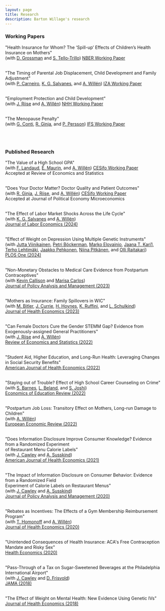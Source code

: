 ```yaml
---
layout: page
title: Research
description: Barton Willage's research
---
```



### Working Papers

"Health Insurance for Whom? The ‘Spill-up’ Effects of Children’s Health Insurance on Mothers"<br>
(with [D. Grossman](https://sites.google.com/view/danielgrossman/home) and [S. Tello-Trillo](https://sebastiantellotrillo.com/))
[NBER Working Paper](https://www.nber.org/papers/w29661)
<br><br>

"The Timing of Parental Job Displacement, Child Development and Family Adjustment"<br>
(with [P. Carneiro](https://www.ucl.ac.uk/~uctppca/), [K. G. Salvanes](https://sites.google.com/view/kjellsalvanes/home), and [A. Willén](https://www.alexanderwillen.com/))
[IZA Working Paper](https://docs.iza.org/dp15630.pdf)
<br><br>

"Employment Protection and Child Development"<br>
(with [J. Riise](https://sites.google.com/site/riisejulie) and [A. Willén](https://www.alexanderwillen.com/))
[NHH Working Paper](https://swopec.hhs.se/nhheco/abs/nhheco2022_019.htm)
<br><br>

"The Menopause Penalty"<br>
(with [G. Conti](http://gabriellaconti.org), [R. Ginja](https://sites.google.com/site/rcginja/), and [P. Persson](https://web.stanford.edu/~perssonp/))
[IFS Working Paper](https://ifs.org.uk/publications/menopause-penalty)
<br><br>


<br>

### Published Research

"The Value of a High School GPA"<br>
(with [F. Landaud](https://sites.google.com/view/fannylandaud/home?authuser=0),  [É. Maurin](https://www.parisschoolofeconomics.eu/en/maurin-eric/), and [A. Willén](https://www.alexanderwillen.com/))
[CESifo Working Paper](https://www.cesifo.org/en/publikationen/2022/working-paper/getting-lucky-long-term-consequences-exam-luck)<br>
Accepted at Review of Economics and Statistics
<br><br>

"Does Your Doctor Matter? Doctor Quality and Patient Outcomes"<br>
(with [R. Ginja](https://sites.google.com/site/rcginja/), [J. Riise](https://sites.google.com/site/riisejulie), and [A. Willén](https://www.alexanderwillen.com/))
[CESifo Working Paper](https://www.cesifo.org/en/publikationen/2022/working-paper/does-your-doctor-matter-doctor-quality-and-patient-outcomes)<br>
Accepted at Journal of Political Economy Microeconomics
<br><br>

"The Effect of Labor Market Shocks Across the Life Cycle"<br>
(with [K. G. Salvanes](https://sites.google.com/view/kjellsalvanes/home) and [A. Willén](https://www.alexanderwillen.com/))<br>
[Journal of Labor Economics (2024)](https://www.journals.uchicago.edu/doi/10.1086/722086)<br><br>

"Effect of Weight on Depression Using Multiple Genetic Instruments"<br>
(with [Jutta Viinikainen](https://www.jyu.fi/fi/henkilot/jutta-viinikainen), [Petri Böckerman](https://www.petribockerman.fi/), [Marko Elovainio](https://researchportal.helsinki.fi/en/persons/marko-elovainio), [Jaana T. Kari1](https://www.jyu.fi/fi/henkilot/jaana-kari), [Terho Lehtimäki](https://www.tuni.fi/en/terho-lehtimaki), [Jaakko Pehkonen](https://www.jyu.fi/fi/henkilot/jaakko-pehkonen), [Niina Pitkänen](https://www.utu.fi/en/people/niina-pitkanen?sort_by=field_publication_date_value&page=5), and [Olli Raitakari](https://www.utu.fi/en/people/olli-raitakari))<br>
[PLOS One (2024)](https://journals.plos.org/plosone/article?id=10.1371/journal.pone.0297594)<br><br>

"Non-Monetary Obstacles to Medical Care Evidence from Postpartum Contraceptives"<br>
(with [Kevin Callison](https://sph.tulane.edu/hpm/kevin-callison) and [Marisa Carlos](https://www.analysisgroup.com/experts-and-consultants/managers/marisa-carlos/))<br>
[Journal of Policy Analysis and Management (2023)](https://onlinelibrary.wiley.com/doi/10.1002/pam.22504)<br><br>

"Mothers as Insurance: Family Spillovers in WIC"<br>
(with [M. Bitler](https://sites.google.com/site/mbitler), [J. Currie](https://scholar.princeton.edu/jcurrie/home), [H. Hoynes](https://gspp.berkeley.edu/directories/faculty/hilary-hoynes), [K. Ruffini](https://sites.google.com/view/kristaruffini/), and [L. Schulkind](http://lisaschulkind.weebly.com/))<br>
[Journal of Health Economics (2023)](https://doi.org/10.1016/j.jhealeco.2023.102784)<br><br>

"Can Female Doctors Cure the Gender STEMM Gap? Evidence from Exogenously-assigned General Practitioners"<br>
(with [J. Riise](https://sites.google.com/site/riisejulie) and [A. Willén](https://www.alexanderwillen.com/)) <br>
[Review of Economics and Statistics (2022)](https://doi.org/10.1162/rest_a_00975)  <br><br>

"Student Aid, Higher Education, and Long-Run Health: Leveraging Changes in Social Security Benefits"<br>
[American Journal of Health Economics (2022)](https://www.journals.uchicago.edu/doi/10.1086/721567)
<br><br>

"Staying out of Trouble? Effect of High School Career Counseling on Crime"<br>
(with [S. Barnes](https://blancocenter.louisiana.edu/about-us/center-staff),  [L. Beland](https://www.lpbeland.com/), and [S. Joshi](https://sites.google.com/view/swarupjoshi/home?authuser=0))<br>
[Economics of Education Review (2022)](https://www.sciencedirect.com/science/article/pii/S0272775722000991)
 <br><br>

"Postpartum Job Loss: Transitory Effect on Mothers, Long-run Damage to Children"<br>
(with [A. Willén](https://www.alexanderwillen.com/))<br>
[European Economic Review (2022)](https://www.sciencedirect.com/science/article/pii/S0014292122001751)
<br><br>

"Does Information Disclosure Improve Consumer Knowledge? Evidence from a Randomized Experiment <br>of Restaurant Menu Calorie Labels"<br>
(with [J. Cawley](https://www.human.cornell.edu/people/jhc38) and [A. Susskind](https://sha.cornell.edu/faculty-research/faculty/ams76))<br>
[American Journal of Health Economics (2021)](https://doi.org/10.1086/714987)
<br><br>

"The Impact of Information Disclosure on Consumer Behavior: Evidence from a Randomized Field <br>Experiment of Calorie Labels on Restaurant Menus"<br>
(with [J. Cawley](https://www.human.cornell.edu/people/jhc38) and [A. Susskind](https://sha.cornell.edu/faculty-research/faculty/ams76))<br>
[Journal of Policy Analysis and Management (2020)](https://onlinelibrary.wiley.com/doi/10.1002/pam.22219)
<br><br>

"Rebates as Incentives: The Effects of a Gym Membership Reimbursement Program"<br>
(with [T. Homonoff](https://wagner.nyu.edu/community/faculty/tatiana-homonoff) and [A. Willén](https://www.alexanderwillen.com/))<br>
[Journal of Health Economics (2020)](https://www.sciencedirect.com/science/article/pii/S0167629619310367)
<br><br>

"Unintended Consequences of Health Insurance: ACA's Free Contraception Mandate and Risky Sex"<br>
[Health Economics (2020)](https://onlinelibrary.wiley.com/doi/full/10.1002/hec.3967?af=R)
<br><br>

"Pass-Through of a Tax on Sugar-Sweetened Beverages at the Philadelphia International Airport"<br>
(with [J. Cawley](https://www.human.cornell.edu/people/jhc38) and [D. Frisvold](https://www.biz.uiowa.edu/frisvold/))<br>
[JAMA (2018)](https://jamanetwork.com/journals/jama/fullarticle/2660167)
<br><br>

"The Effect of Weight on Mental Health: New Evidence Using Genetic IVs"<br>
[Journal of Health Economics (2018)](https://www.sciencedirect.com/science/article/pii/S0167629617303223)
<br><br>












<!--[click here for the most recent version of the paper]({{ BASE_PATH}}/pages/working_papers/sample-working-paper.pdf)


<!-- Note: this is how to write a comment in HTML. Everything in here won't show up on your webpage.-->

<!--
To increase the size of the title, use fewer # in front of the paper title.
To decrease the size of the title, use more #. 
To remove the italics, remove the * before and after the description
To remove the underline from the title, remove the <u> tags (<u> and </u>)
-->
